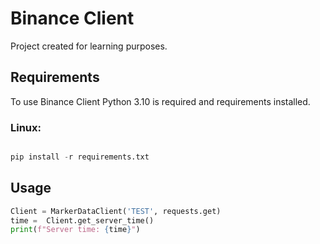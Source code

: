 # Binance Client

Project created for learning purposes. 

## Requirements

To use Binance Client Python 3.10 is required and requirements installed.


### Linux:
```python

pip install -r requirements.txt
```
## Usage

```python
Client = MarkerDataClient('TEST', requests.get)
time =  Client.get_server_time()
print(f"Server time: {time}")
```